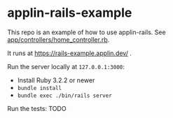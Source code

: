 # applin-rails-example
This repo is an example of how to use applin-rails.
See [app/controllers/home_controller.rb](app/controllers/home_controller.rb).

It runs at https://rails-example.applin.dev/ .

Run the server locally at `127.0.0.1:3000`:
* Install Ruby 3.2.2 or newer
* `bundle install`
* `bundle exec ./bin/rails server`

Run the tests:
TODO
